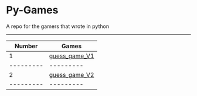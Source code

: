 # Py-Games
A repo for the gamers that wrote in python

--------------------
 Number  |  Games  |
---------|---------|
    1    |[guess_game_V1](https://github.com/hosseinzamaninasab/Py-Games/blob/master/guess_game.py)
---------|---------|
    2    |[guess_game_V2](https://github.com/hosseinzamaninasab/Py-Games/blob/master/Guess_Game_V2.py)
---------|---------|
